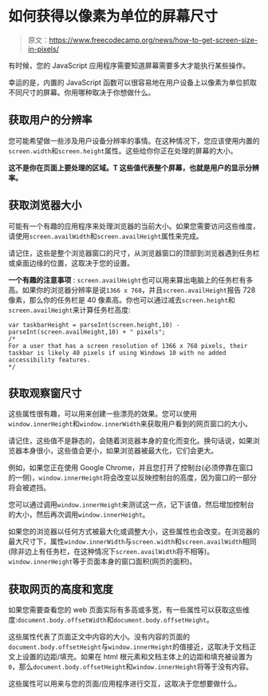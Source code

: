 # 如何获得以像素为单位的屏幕尺寸

> 原文：<https://www.freecodecamp.org/news/how-to-get-screen-size-in-pixels/>

有时候，您的 JavaScript 应用程序需要知道屏幕需要多大才能执行某些操作。

幸运的是，内置的 JavaScript 函数可以很容易地在用户设备上以像素为单位抓取不同尺寸的屏幕。你用哪种取决于你想做什么。

## **获取用户的分辨率**

您可能希望做一些涉及用户设备分辨率的事情。在这种情况下，您应该使用内置的`screen.width`和`screen.height`属性。这些给你你正在处理的屏幕的大小。

****这不是你在**页面上要处理的区域。T **这些值代表整个屏幕**，也就是**用户的显示分辨率。****

## **获取浏览器大小**

可能有一个有趣的应用程序来处理浏览器的当前大小。如果您需要访问这些维度，请使用`screen.availWidth`和`screen.availHeight`属性来完成。

请记住，这些是整个浏览器窗口的尺寸，从浏览器窗口的顶部到浏览器遇到任务栏或桌面边缘的位置，这取决于您的设置。

****一个有趣的注意事项**** : `screen.availHeight`也可以用来算出电脑上的任务栏有多高。如果你的浏览器分辨率是说`1366 x 768`，并且`screen.availHeight`报告 728 像素，那么你的任务栏是 40 像素高。你也可以通过减去`screen.height`和`screen.availHeight`来计算任务栏高度:

```
var taskbarHeight = parseInt(screen.height,10) - parseInt(screen.availHeight,10) + " pixels";
/*
For a user that has a screen resolution of 1366 x 768 pixels, their taskbar is likely 40 pixels if using Windows 10 with no added accessibility features.
*/
```

## **获取观察窗尺寸**

这些属性很有趣，可以用来创建一些漂亮的效果。您可以使用`window.innerHeight`和`window.innerWidth`来获取用户看到的网页窗口的大小。

请记住，这些值不是静态的，会随着浏览器本身的变化而变化。换句话说，如果浏览器本身很小，这些值会更小，如果浏览器被最大化，它们会更大。

例如，如果您正在使用 Google Chrome，并且您打开了控制台(必须停靠在窗口的一侧)，`window.innerHeight`将会改变以反映控制台的高度，因为窗口的一部分将会被遮挡。

您可以通过调用`window.innerHeight`来测试这一点，记下该值，然后增加控制台的大小，然后再次调用`window.innerHeight`。

如果您的浏览器以任何方式被最大化或调整大小，这些属性也会改变。在浏览器的最大尺寸下，属性`window.innerWidth`与`screen.width`和`screen.availWidth`相同(除非边上有任务栏，在这种情况下`screen.availWidth`将不相等)。`window.innerHeight`等于页面本身的窗口面积(网页的面积)。

## **获取网页的高度和宽度**

如果您需要查看您的 web 页面实际有多高或多宽，有一些属性可以获取这些维度:`document.body.offsetWidth`和`document.body.offsetHeight`。

这些属性代表了页面正文中内容的大小。没有内容的页面的`document.body.offsetHeight`与`window.innerHeight`的值接近，这取决于文档正文上设置的边距/填充。如果在 html 根元素和文档主体上的边距和填充被设置为`0`，那么`document.body.offsetHeight`和`window.innerHeight`将等于没有内容。

这些属性可以用来与您的页面/应用程序进行交互，这取决于您想要做什么。